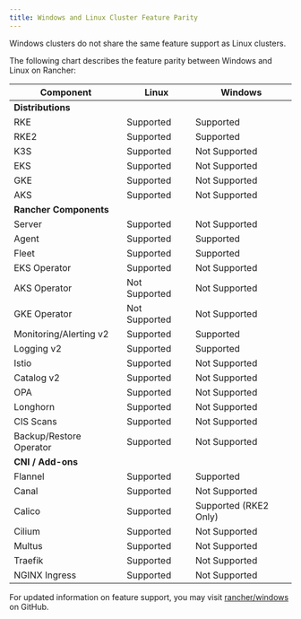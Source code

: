 ```yaml
---
title: Windows and Linux Cluster Feature Parity
---
```


Windows clusters do not share the same feature support as Linux clusters.

The following chart describes the feature parity between Windows and Linux on Rancher:

**Component** | **Linux** | **Windows**
--- | --- | ---
**Distributions** |  |
RKE | Supported | Supported
RKE2 | Supported | Supported
K3S | Supported | Not Supported
EKS | Supported | Not Supported
GKE | Supported | Not Supported
AKS | Supported | Not Supported
**Rancher Components** |  |
Server | Supported | Not Supported
Agent | Supported | Supported
Fleet | Supported | Supported
EKS Operator | Supported | Not Supported
AKS Operator | Not Supported | Not Supported
GKE Operator | Not Supported | Not Supported
Monitoring/Alerting v2 | Supported | Supported
Logging v2 | Supported | Supported
Istio | Supported | Not Supported
Catalog v2 | Supported | Not Supported
OPA | Supported | Not Supported
Longhorn | Supported | Not Supported
CIS Scans | Supported | Not Supported
Backup/Restore Operator | Supported | Not Supported
**CNI / Add-ons** |  |
Flannel | Supported | Supported
Canal | Supported | Not Supported
Calico | Supported | Supported (RKE2 Only)
Cilium | Supported | Not Supported
Multus | Supported | Not Supported
Traefik | Supported | Not Supported
NGINX Ingress | Supported | Not Supported

For updated information on feature support, you may visit [rancher/windows](https://github.com/rancher/windows) on GitHub.
